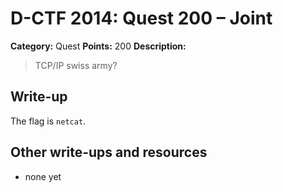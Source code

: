 # D-CTF 2014: Quest 200 – Joint

**Category:** Quest
**Points:** 200
**Description:**

> TCP/IP swiss army?

## Write-up

The flag is `netcat`.

## Other write-ups and resources

* none yet
